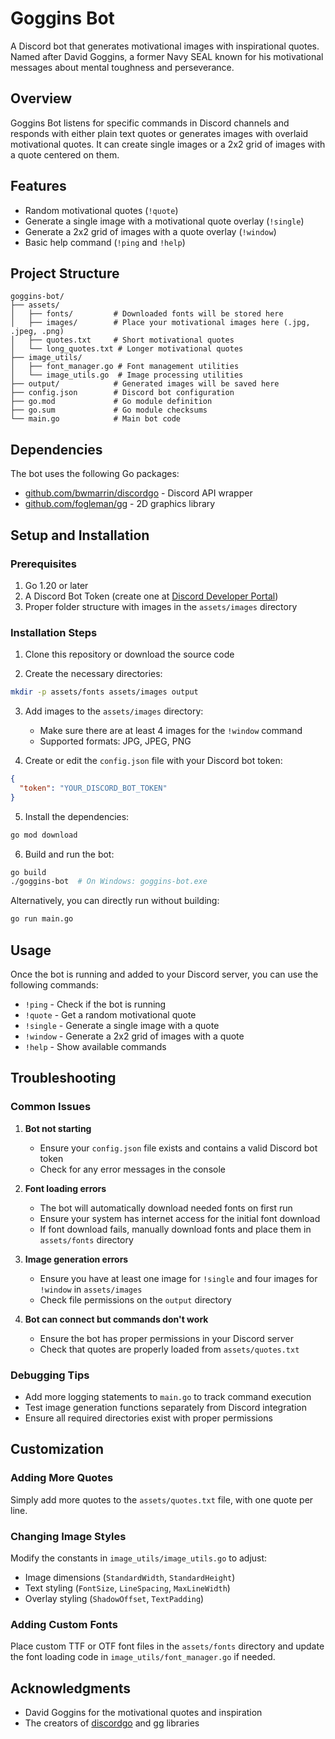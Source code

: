 # Goggins Bot

A Discord bot that generates motivational images with inspirational quotes. Named after David Goggins, a former Navy SEAL known for his motivational messages about mental toughness and perseverance.

## Overview

Goggins Bot listens for specific commands in Discord channels and responds with either plain text quotes or generates images with overlaid motivational quotes. It can create single images or a 2x2 grid of images with a quote centered on them.

## Features

- Random motivational quotes (`!quote`)
- Generate a single image with a motivational quote overlay (`!single`)
- Generate a 2x2 grid of images with a quote overlay (`!window`)
- Basic help command (`!ping` and `!help`)

## Project Structure

```
goggins-bot/
├── assets/
│   ├── fonts/         # Downloaded fonts will be stored here
│   ├── images/        # Place your motivational images here (.jpg, .jpeg, .png)
│   ├── quotes.txt     # Short motivational quotes
│   └── long_quotes.txt # Longer motivational quotes
├── image_utils/
│   ├── font_manager.go # Font management utilities
│   └── image_utils.go  # Image processing utilities
├── output/            # Generated images will be saved here
├── config.json        # Discord bot configuration
├── go.mod             # Go module definition
├── go.sum             # Go module checksums
└── main.go            # Main bot code
```

## Dependencies

The bot uses the following Go packages:
- [github.com/bwmarrin/discordgo](https://github.com/bwmarrin/discordgo) - Discord API wrapper
- [github.com/fogleman/gg](https://github.com/fogleman/gg) - 2D graphics library

## Setup and Installation

### Prerequisites

1. Go 1.20 or later
2. A Discord Bot Token (create one at [Discord Developer Portal](https://discord.com/developers/applications))
3. Proper folder structure with images in the `assets/images` directory

### Installation Steps

1. Clone this repository or download the source code

2. Create the necessary directories:
```sh
mkdir -p assets/fonts assets/images output
```

3. Add images to the `assets/images` directory:
   - Make sure there are at least 4 images for the `!window` command
   - Supported formats: JPG, JPEG, PNG

4. Create or edit the `config.json` file with your Discord bot token:
```json
{
  "token": "YOUR_DISCORD_BOT_TOKEN"
}
```

5. Install the dependencies:
```sh
go mod download
```

6. Build and run the bot:
```sh
go build
./goggins-bot  # On Windows: goggins-bot.exe
```

Alternatively, you can directly run without building:
```sh
go run main.go
```

## Usage

Once the bot is running and added to your Discord server, you can use the following commands:

- `!ping` - Check if the bot is running
- `!quote` - Get a random motivational quote
- `!single` - Generate a single image with a quote
- `!window` - Generate a 2x2 grid of images with a quote
- `!help` - Show available commands

## Troubleshooting

### Common Issues

1. **Bot not starting**
   - Ensure your `config.json` file exists and contains a valid Discord bot token
   - Check for any error messages in the console

2. **Font loading errors**
   - The bot will automatically download needed fonts on first run
   - Ensure your system has internet access for the initial font download
   - If font download fails, manually download fonts and place them in `assets/fonts` directory

3. **Image generation errors**
   - Ensure you have at least one image for `!single` and four images for `!window` in `assets/images`
   - Check file permissions on the `output` directory

4. **Bot can connect but commands don't work**
   - Ensure the bot has proper permissions in your Discord server
   - Check that quotes are properly loaded from `assets/quotes.txt`

### Debugging Tips

- Add more logging statements to `main.go` to track command execution
- Test image generation functions separately from Discord integration
- Ensure all required directories exist with proper permissions

## Customization

### Adding More Quotes

Simply add more quotes to the `assets/quotes.txt` file, with one quote per line.

### Changing Image Styles

Modify the constants in `image_utils/image_utils.go` to adjust:
- Image dimensions (`StandardWidth`, `StandardHeight`)
- Text styling (`FontSize`, `LineSpacing`, `MaxLineWidth`)
- Overlay styling (`ShadowOffset`, `TextPadding`)

### Adding Custom Fonts

Place custom TTF or OTF font files in the `assets/fonts` directory and update the font loading code in `image_utils/font_manager.go` if needed.

## Acknowledgments

- David Goggins for the motivational quotes and inspiration
- The creators of [discordgo](https://github.com/bwmarrin/discordgo) and [gg](https://github.com/fogleman/gg) libraries